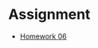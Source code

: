 # Assignment 

- [Homework 06](https://www3.nd.edu/~pbui/teaching/cse.20289.sp20/homework06.html)


